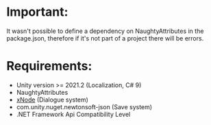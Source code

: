 # Important:

It wasn't possible to define a dependency on NaughtyAttributes in the package.json, therefore if it's not part of a project there will be errors.

# Requirements:

- Unity version >= 2021.2 (Localization, C# 9)
- NaughtyAttributes
- [xNode](https://github.com/Siccity/xNode) (Dialogue system)
- com.unity.nuget.newtonsoft-json (Save system)
- .NET Framework Api Compatibility Level
